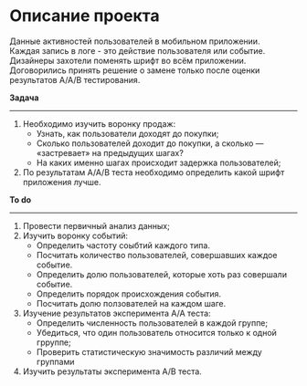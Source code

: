 # Описание проекта

Данные активностей пользователей в мобильном приложении.  
Каждая запись в логе - это действие пользователя или событие.  
Дизайнеры захотели поменять шрифт во всём приложении. Договорились принять решение о замене только после оценки результатов A/A/B тестирования.

**Задача**
***
1. Необходимо изучить воронку продаж:
    - Узнать, как пользователи доходят до покупки;
    - Сколько пользователей доходит до покупки, а сколько — «застревает» на предыдущих шагах?
    - На каких именно шагах происходит задержка пользователей;
2. По результатам A/A/B теста необходимо определить какой шрифт приложения лучше.

**To do**
***
1. Провести первичный анализ данных;
2. Изучить воронку событий:
    - Определить частоту соыбтий каждого типа.
    - Посчитать количество пользователей, совершавших каждое событие.
    - Определить долю пользователей, которые хоть раз совершали событие.
    - Определить порядок происхождения события.
    - Посчитать долю ползователей на каждом шаге.
3. Изучение результатов эксперимента A/A теста:
    - Определить численность пользователей в каждой группе;
    - Убедиться, что один пользователь относится только к одной грруппе;
    - Проверить статистическую значимость различий между группами
4. Изучить результаты эксперимента A/B теста.

